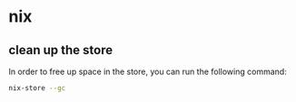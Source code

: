 # nix

## clean up the store

In order to free up space in the store, you can run the following command:

```bash
nix-store --gc
```
